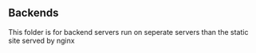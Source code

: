## Backends
This folder is for backend servers run on seperate servers than the static site served by nginx